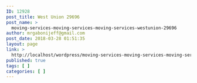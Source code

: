 ```yaml
---
ID: 12928
post_title: West Union 29696
post_name: >
  moving-services-moving-services-moving-services-westunion-29696
author: mrgabonijeff@gmail.com
post_date: 2018-03-28 01:51:35
layout: page
link: >
  http://localhost/wordpress/moving-services-moving-services-moving-services-westunion-29696/
published: true
tags: [ ]
categories: [ ]
---
```

